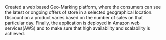 Created a web based Geo-Marking platform, where the consumers can see the latest or ongoing offers of store in a selected geographical 
location. Discount on a product varies based on the number of sales on that particular day. Finally, the application is deployed in 
Amazon web services(AWS) and to make sure that high availability and scalability is achieved.

